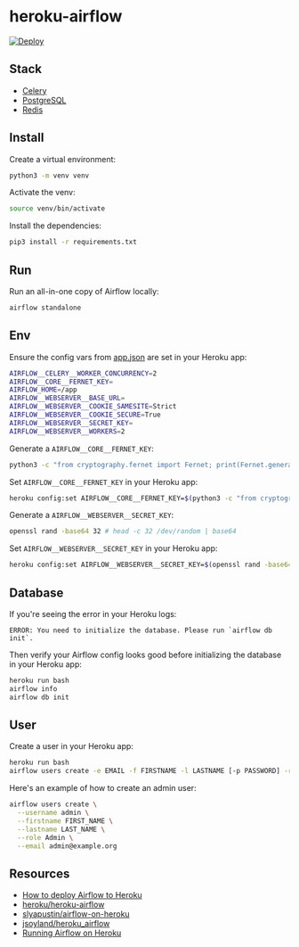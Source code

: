 # heroku-airflow

[![Deploy](https://www.herokucdn.com/deploy/button.svg)](https://heroku.com/deploy)

## Stack

- [Celery](https://docs.celeryq.dev/)
- [PostgreSQL](https://elements.heroku.com/addons/heroku-postgresql)
- [Redis](https://elements.heroku.com/addons/rediscloud)

## Install

Create a virtual environment:

```sh
python3 -m venv venv
```

Activate the venv:

```sh
source venv/bin/activate
```

Install the dependencies:

```sh
pip3 install -r requirements.txt
```

## Run

Run an all-in-one copy of Airflow locally:

```sh
airflow standalone
```

## Env

Ensure the config vars from [app.json](app.json) are set in your Heroku app:

```sh
AIRFLOW__CELERY__WORKER_CONCURRENCY=2
AIRFLOW__CORE__FERNET_KEY=
AIRFLOW_HOME=/app
AIRFLOW__WEBSERVER__BASE_URL=
AIRFLOW__WEBSERVER__COOKIE_SAMESITE=Strict
AIRFLOW__WEBSERVER__COOKIE_SECURE=True
AIRFLOW__WEBSERVER__SECRET_KEY=
AIRFLOW__WEBSERVER__WORKERS=2
```

Generate a `AIRFLOW__CORE__FERNET_KEY`:

```sh
python3 -c "from cryptography.fernet import Fernet; print(Fernet.generate_key().decode())"
```

Set `AIRFLOW__CORE__FERNET_KEY` in your Heroku app:

```sh
heroku config:set AIRFLOW__CORE__FERNET_KEY=$(python3 -c "from cryptography.fernet import Fernet; print(Fernet.generate_key().decode())")
```

Generate a `AIRFLOW__WEBSERVER__SECRET_KEY`:

```sh
openssl rand -base64 32 # head -c 32 /dev/random | base64
```

Set `AIRFLOW__WEBSERVER__SECRET_KEY` in your Heroku app:

```sh
heroku config:set AIRFLOW__WEBSERVER__SECRET_KEY=$(openssl rand -base64 32)
```

## Database

If you're seeing the error in your Heroku logs:

```
ERROR: You need to initialize the database. Please run `airflow db init`.
```

Then verify your Airflow config looks good before initializing the database in your Heroku app:

```sh
heroku run bash
airflow info
airflow db init
```

## User

Create a user in your Heroku app:

```sh
heroku run bash
airflow users create -e EMAIL -f FIRSTNAME -l LASTNAME [-p PASSWORD] -r ROLE [--use-random-password] -u USERNAME
```

Here's an example of how to create an admin user:

```sh
airflow users create \
  --username admin \
  --firstname FIRST_NAME \
  --lastname LAST_NAME \
  --role Admin \
  --email admin@example.org
```

## Resources

- [How to deploy Airflow to Heroku](https://remarkablemark.org/blog/2022/07/13/deploy-airflow-to-heroku/)
- [heroku/heroku-airflow](https://github.com/heroku/heroku-airflow)
- [slyapustin/airflow-on-heroku](https://github.com/slyapustin/airflow-on-heroku)
- [jsoyland/heroku_airflow](https://github.com/jsoyland/heroku_airflow)
- [Running Airflow on Heroku](https://medium.com/@damesavram/running-airflow-on-heroku-ed1d28f8013d)
